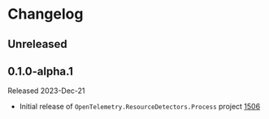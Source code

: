 # Changelog

## Unreleased

## 0.1.0-alpha.1

Released 2023-Dec-21

* Initial release of `OpenTelemetry.ResourceDetectors.Process` project
[1506](https://github.com/open-telemetry/opentelemetry-dotnet-contrib/pull/1506)
